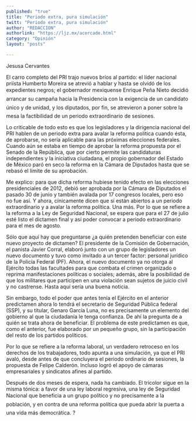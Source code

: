 ```yaml
---
published: "true"
title: "Periodo extra, pura simulación"
twitt: "Periodo extra, pura simulación"
author: "REDACCION"
authorlink: "https://ljz.mx/acercade.html"
category: "Opinión"
layout: "posts"

---
```



  Jesusa Cervantes



  El carro completo del PRI trajo nuevos bríos al partido: el líder nacional priísta Humberto Moreira se atrevió a hablar y hasta se olvidó de los expedientes negros; el gobernador mexiquense Enrique Peña Nieto decidió arrancar su campaña hacia la Presidencia con la exigencia de un candidato único y de unidad, y los diputados, por fin, se atrevieron a poner sobre la mesa la factibilidad de un periodo extraordinario de sesiones.



  Lo criticable de todo esto es que los legisladores y la dirigencia nacional del PRI hablen de un periodo extra para avalar la reforma política cuando ésta, de aprobarse, no sería aplicable para las próximas elecciones federales. Cuando aún se estaba en tiempo de aprobar la reforma propuesta por el Senado de la República, que por cierto permite las candidaturas independientes y la iniciativa ciudadana, el propio gobernador del Estado de México paró en seco la reforma en la Cámara de Diputados hasta que se rebasó el límite de su aprobación.



  Me explico: para que dicha reforma hubiese tenido efecto en las elecciones presidenciales de 2012, debió ser aprobada por la Cámara de Diputados el pasado 30 de junio y también avalada por 17 congresos locales, pero eso no fue así. Y ahora, cínicamente dicen que sí están abiertos a un periodo extraordinario y a avalar la reforma política. Una más. Por lo que se refiere a la reforma a la Ley de Seguridad Nacional, se espera que para el 27 de julio esté listo el dictamen final y así poder convocar a periodo extraordinario para el mes de agosto.



  Sólo que aquí hay que preguntarse ¿a quién pretenden beneficiar con este nuevo proyecto de dictamen? El presidente de la Comisión de Gobernación, el panista Javier Corral, elaboró junto con un grupo de legisladores un nuevo documento y tuvo como invitado a un tercer factor: personal jurídico de la Policía Federal (PF). Ahora, el nuevo documento ya no otorga al Ejército todas las facultades para que combata el crimen organizado o reprima manifestaciones políticas o sociales; además, abre la posibilidad de que los militares que participen en una violación sean sujetos de juicio civil y no castrense. Hasta aquí sería una buena noticia.



  Sin embargo, todo el poder que antes tenía el Ejército en el anterior predictamen ahora lo tendrá el secretario de Seguridad Pública federal (SSP), y su titular, Genaro García Luna, no es precisamente un elemento del gobierno al que la ciudadanía le tenga confianza. De ahí la pregunta de a quién se trata ahora de beneficiar. El problema de este predictamen es que, como el anterior, fue elaborado por un pequeño grupo, sin la participación del resto de los partidos políticos.



  Por lo que se refiere a la reforma laboral, un verdadero retroceso en los derechos de los trabajadores, todo apunta a una simulación, ya que el PRI avaló, desde antes de que concluyera el periodo ordinario de sesiones, la propuesta de Felipe Calderón. Incluso logró el apoyo de cámaras empresariales y sindicatos afines al partido.



  Después de dos meses de espera, nada ha cambiado. El tricolor sigue en la misma tónica: a favor de una ley laboral regresiva, una ley de Seguridad Nacional que beneficia a un grupo político y no precisamente a la población, y en contra de una reforma política que pueda abrir la puerta a una vida más democrática. ?

